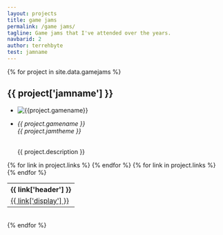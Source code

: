 ```yaml
---
layout: projects
title: game jams
permalink: /game jams/
tagline: Game jams that I've attended over the years.
navbarid: 2
author: terrehbyte
test: jamname
---
```


<div class="projects">
{% for project in site.data.gamejams %}
  <div style="overflow: hidden;">
    <h2>{{ project['jamname'] }}</h2>
    <!-- Showcase !-->
    <div class="project-showcase">
      <ul>
        <li>
          <div id="thumb">
            <img src="{{site.baseurl}}{{ project.imagepath }}" alt="{{project.gamename}}">
          </div>
        </li>
        <li>
          <div id="desc">
            <p>
              <em>{{ project.gamename }}</em>
              <br>
              <em>{{ project.jamtheme }}</em>
            </p>
            <p>
              <br>
              {{ project.description }}
            </p>
          </div>
        </li>
      </ul>
    </div>
    <!-- Table of Links !-->
    <table class="project-linktable">
      <tr>
        {% for link in project.links %}
        <th>{{ link['header'] }}</th>
        {% endfor %}
      </tr>
      <tr>
        {% for link in project.links %}
        <td><a href="{{ link['data'] }}">{{ link['display'] }}</a></td>
        {% endfor %}
      </tr>
    </table>
  </div>
  <br>
{% endfor %}
</div>